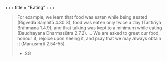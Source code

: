 +++
title = "Eating"
+++

> For example, we learn that food was eaten while being seated (Rigveda Saṃhitā 4.30.3), food was eaten only twice a day (Taittirīya Brāhmaṇa 1.4.9), and that talking was kept to a minimum while eating (Baudhayana Dharmasūtra 2.7.2). ... We are asked to greet our food, honour it, rejoice upon seeing it, and pray that we may always obtain it (Manusmṛti 2.54-55). 
> - SG